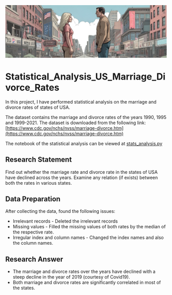[![MasterHead](https://github.com/dharamdudi/Statistical_Analysis_US_Marriage_Divorce_Rates/blob/main/us2.jpg)](https://dharamdudi.github.io)

# Statistical_Analysis_US_Marriage_Divorce_Rates
In this project, I have performed statistical analysis on the marriage and divorce rates of states of USA.

The dataset contains the marriage and divorce rates of the years 1990, 1995 and 1999-2021. The dataset is downloaded from the following link: 
[https://www.cdc.gov/nchs/nvss/marriage-divorce.htm](https://www.cdc.gov/nchs/nvss/marriage-divorce.htm)

The notebook of the statistical analysis can be viewed at [stats_analysis.py](https://nbviewer.org/github/dharamdudi/Statistical_Analysis_US_Marriage_Divorce_Rates/blob/main/stats_analysis.ipynb)

## Research Statement
Find out whether the marriage rate and divorce rate in the states of USA have declined across the years. Examine any relation (if exists) between both the rates in various states.

## Data Preparation
After collecting the data, found the following issues:
- Irrelevant records - Deleted the irrelevant records
- Missing values - Filled the missing values of both rates by the median of the respective rate.
- Irregular index and column names - Changed the index names and also the column names.

## Research Answer
- The marriage and divorce rates over the years have declined with a steep decline in the year of 2019 (courtesy of Covid19).
- Both marriage and divorce rates are significantly correlated in most of the states.
